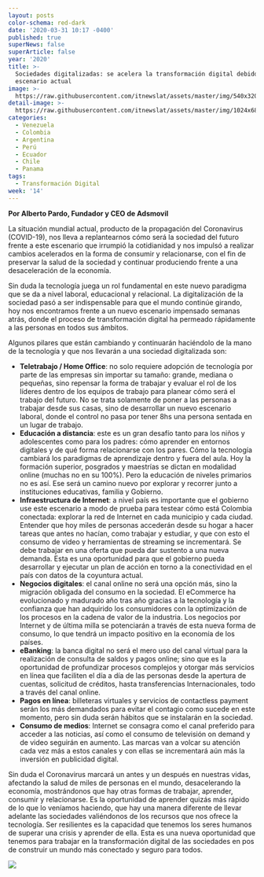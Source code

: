 ```yaml
---
layout: posts
color-schema: red-dark
date: '2020-03-31 10:17 -0400'
published: true
superNews: false
superArticle: false
year: '2020'
title: >-
  Sociedades digitalizadas: se acelera la transformación digital debido al
  escenario actual
image: >-
  https://raw.githubusercontent.com/itnewslat/assets/master/img/540x320/Alberto-Pardo-p.jpg
detail-image: >-
  https://raw.githubusercontent.com/itnewslat/assets/master/img/1024x680/Alberto-Pardo-g.jpg
categories:
  - Venezuela
  - Colombia
  - Argentina
  - Perú
  - Ecuador
  - Chile
  - Panama
tags:
  - Transformación Digital
week: '14'
---
```

**Por Alberto Pardo, Fundador y CEO de Adsmovil**

La situación mundial actual, producto de la propagación del Coronavirus (COVID-19), nos lleva a replantearnos cómo será la sociedad del futuro frente a este escenario que irrumpió la cotidianidad y nos impulsó a realizar cambios acelerados en la forma de consumir y relacionarse, con el fin de preservar la salud de la sociedad y continuar produciendo frente a una desaceleración de la economía.

Sin duda la tecnología juega un rol fundamental en este nuevo paradigma que se da a nivel laboral, educacional y relacional. La digitalización de la sociedad pasó a ser indispensable para que el mundo continúe girando, hoy nos encontramos frente a un nuevo escenario impensado semanas atrás, donde el proceso de transformación digital ha permeado rápidamente a las personas en todos sus ámbitos.

Algunos pilares que están cambiando y continuarán haciéndolo de la mano de la tecnología y que nos llevarán a una sociedad digitalizada son:

- **Teletrabajo / Home Office**: no solo requiere adopción de tecnología por parte de las empresas sin importar su tamaño: grande, mediana o pequeñas, sino repensar la forma de trabajar y evaluar el rol de los líderes dentro de los equipos de trabajo para planear cómo será el trabajo del futuro. No se trata solamente de poner a las personas a trabajar desde sus casas, sino de desarrollar un nuevo escenario laboral, donde el control no pasa por tener 8hs una persona sentada en un lugar de trabajo.
- **Educación a distancia**: este es un gran desafío tanto para los niños y adolescentes como para los padres: cómo aprender en entornos digitales y de qué forma relacionarse con los pares. Cómo la tecnología cambiará los paradigmas de aprendizaje dentro y fuera del aula. Hoy la formación superior, posgrados y maestrías se dictan en modalidad online (muchas no en su 100%). Pero la educación de niveles primarios no es así.  Ese será un camino nuevo por explorar y recorrer junto a instituciones educativas, familia y Gobierno. 
- **Infraestructura de Internet**: a nivel país es importante que el gobierno use este escenario a modo de prueba para testear cómo está Colombia conectada: explorar la red de Internet en cada municipio y cada ciudad. Entender que hoy miles de personas accederán desde su hogar a hacer tareas que antes no hacían, como trabajar y estudiar, y que con esto el consumo de video y herramientas de streaming se incrementará. Se debe trabajar en una oferta que pueda dar sustento a una nueva demanda. Esta es una oportunidad para que el gobierno pueda desarrollar y ejecutar un plan de acción en torno a la conectividad en el país con datos de la coyuntura actual.
- **Negocios digitales**: el canal online no será una opción más, sino la migración obligada del consumo en la sociedad. El eCommerce ha evolucionado y madurado año tras año gracias a la tecnología y la confianza que han adquirido los consumidores con la optimización de los procesos en la cadena de valor de la industria. Los negocios por Internet y de última milla se potenciarán a través de esta nueva forma de consumo, lo que tendrá un impacto positivo en la economía de los países.
- **eBanking**: la banca digital no será el mero uso del canal virtual para la realización de consulta de saldos y pagos online; sino que es la oportunidad de profundizar procesos complejos y otorgar más servicios en línea que faciliten el día a día de las personas desde la apertura de cuentas, solicitud de créditos, hasta transferencias Internacionales, todo a través del canal online.
- **Pagos en línea**: billeteras virtuales y servicios de contactless payment serán los más demandados para evitar el contagio como sucede en este momento, pero sin duda serán hábitos que se instalarán en la sociedad. 
- **Consumo de medios**: Internet se consagra como el canal preferido para acceder a las noticias, así como el consumo de televisión on demand y de video seguirán en aumento. Las marcas van a volcar su atención cada vez más a estos canales y con ellas se incrementará aún más la inversión en publicidad digital.

Sin duda el Coronavirus marcará un antes y un después en nuestras vidas, afectando la salud de miles de personas en el mundo, desacelerando la economía, mostrándonos que hay otras formas de trabajar, aprender, consumir y relacionarse. Es la oportunidad de aprender quizás más rápido de lo que lo veníamos haciendo, que hay una manera diferente de llevar adelante las sociedades valiéndonos de los recursos que nos ofrece la tecnología. Ser resilientes es la capacidad que tenemos los seres humanos de superar una crisis y aprender de ella.  Esta es una nueva oportunidad que tenemos para trabajar en la transformación digital de las sociedades en pos de construir un mundo más conectado y seguro para todos.

<img src="https://tracker.metricool.com/c3po.jpg?hash=56f88a41e39ab42c063cc51676587a04"/>